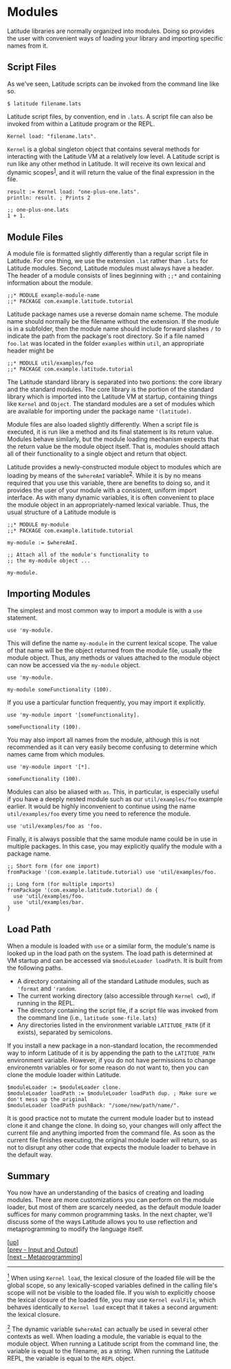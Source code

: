 
# Modules

Latitude libraries are normally organized into modules. Doing so
provides the user with convenient ways of loading your library and
importing specific names from it.

## Script Files

As we've seen, Latitude scripts can be invoked from the command line
like so.

    $ latitude filename.lats

Latitude script files, by convention, end in `.lats`. A script file
can also be invoked from within a Latitude program or the REPL.

    Kernel load: "filename.lats".

`Kernel` is a global singleton object that contains several methods
for interacting with the Latitude VM at a relatively low level. A
Latitude script is run like any other method in Latitude. It will
receive its own lexical and dynamic scopes<sup><a name="footnote-01a"
href="#user-content-footnote-01f">1</a></sup>, and it will return the
value of the final expression in the file.

    result := Kernel load: "one-plus-one.lats".
    println: result. ; Prints 2

    ;; one-plus-one.lats
    1 + 1.

## Module Files

A module file is formatted slightly differently than a regular script
file in Latitude. For one thing, we use the extension `.lat` rather
than `.lats` for Latitude modules. Second, Latitude modules must
always have a header. The header of a module consists of lines
beginning with `;;*` and containing information about the module.

    ;;* MODULE example-module-name
    ;;* PACKAGE com.example.latitude.tutorial

Latitude package names use a reverse domain name scheme. The module
name should normally be the filename without the extension. If the
module is in a subfolder, then the module name should include forward
slashes `/` to indicate the path from the package's root directory. So
if a file named `foo.lat` was located in the folder `examples` within
`util`, an appropriate header might be

    ;;* MODULE util/examples/foo
    ;;* PACKAGE com.example.latitude.tutorial

The Latitude standard library is separated into two portions: the core
library and the standard modules. The core library is the portion of
the standard library which is imported into the Latitude VM at
startup, containing things like `Kernel` and `Object`. The standard
modules are a set of modules which are available for importing under
the package name `'(latitude)`.

Module files are also loaded slightly differently. When a script file
is executed, it is run like a method and its final statement is its
return value. Modules behave similarly, but the module loading
mechanism expects that the return value be the module object itself.
That is, modules should attach all of their functionality to a single
object and return that object.

Latitude provides a newly-constructed module object to modules which
are loading by means of the `$whereAmI` variable<sup><a
name="footnote-02a" href="#user-content-footnote-02f">2</a></sup>.
While it is by no means required that you use this variable, there are
benefits to doing so, and it provides the user of your module with a
consistent, uniform import interface. As with many dynamic variables,
it is often convenient to place the module object in an
appropriately-named lexical variable. Thus, the usual structure of a
Latitude module is

    ;;* MODULE my-module
    ;;* PACKAGE com.example.latitude.tutorial

    my-module := $whereAmI.

    ;; Attach all of the module's functionality to
    ;; the my-module object ...

    my-module.

## Importing Modules

The simplest and most common way to import a module is with a `use`
statement.

    use 'my-module.

This will define the name `my-module` in the current lexical scope.
The value of that name will be the object returned from the module
file, usually the module object. Thus, any methods or values attached
to the module object can now be accessed via the `my-module` object.

    use 'my-module.

    my-module someFunctionality (100).

If you use a particular function frequently, you may import it
explicitly.

    use 'my-module import '[someFunctionality].

    someFunctionality (100).

You may also import all names from the module, although this is not
recommended as it can very easily become confusing to determine which
names came from which modules.

    use 'my-module import '[*].

    someFunctionality (100).

Modules can also be aliased with `as`. This, in particular, is
especially useful if you have a deeply nested module such as our
`util/examples/foo` example earlier. It would be highly inconvenient
to continue using the name `util/examples/foo` every time you need to
reference the module.

    use 'util/examples/foo as 'foo.

Finally, it is always possible that the same module name could be in
use in multiple packages. In this case, you may explicitly qualify the
module with a package name.

    ;; Short form (for one import)
    fromPackage '(com.example.latitude.tutorial) use 'util/examples/foo.

    ;; Long form (for multiple imports)
    fromPackage '(com.example.latitude.tutorial) do {
      use 'util/examples/foo.
      use 'util/examples/bar.
    }

## Load Path

When a module is loaded with `use` or a similar form, the module's
name is looked up in the load path on the system. The load path is
determined at VM startup and can be accessed via `$moduleLoader
loadPath`. It is built from the following paths.

 * A directory containing all of the standard Latitude modules, such
   as `'format` and `'random`.
 * The current working directory (also accessible through `Kernel
   cwd`), if running in the REPL.
 * The directory containing the script file, if a script file was
   invoked from the command line (i.e., `latitude some-file.lats`)
 * Any directories listed in the environment variable `LATITUDE_PATH`
   (if it exists), separated by semicolons.

If you install a new package in a non-standard location, the
recommended way to inform Latitude of it is by appending the path to
the `LATITUDE_PATH` environment variable. However, if you do not have
permissions to change environemtn variables or for some reason do not
want to, then you can clone the module loader within Latitude.

    $moduleLoader := $moduleLoader clone.
    $moduleLoader loadPath := $moduleLoader loadPath dup. ; Make sure we don't mess up the original
    $moduleLoader loadPath pushBack: "/some/new/path/name/".

It is good practice not to mutate the current module loader but to
instead clone it and change the clone. In doing so, your changes will
only affect the current file and anything imported from the command
file. As soon as the current file finishes executing, the original
module loader will return, so as not to disrupt any other code that
expects the module loader to behave in the default way.

## Summary

You now have an understanding of the basics of creating and loading
modules. There are more customizations you can perform on the module
loader, but most of them are scarcely needed, as the default module
loader suffices for many common programming tasks. In the next
chapter, we'll discuss some of the ways Latitude allows you to use
reflection and metaprogramming to modify the language itself.

[[up](.)]
<br/>[[prev - Input and Output](io.md)]
<br/>[[next - Metaprogramming](meta.md)]

<hr/>

<a name="footnote-01f"
href="#user-content-footnote-01a"><sup>1</sup></a> When using `Kernel
load`, the lexical closure of the loaded file will be the global
scope, so any lexically-scoped variables defined in the calling file's
scope will not be visible to the loaded file. If you wish to
explicitly choose the lexical closure of the loaded file, you may use
`Kernel evalFile`, which behaves identically to `Kernel load` except
that it takes a second argument: the lexical closure.

<a name="footnote-02f"
href="#user-content-footnote-02a"><sup>2</sup></a> The dynamic
variable `$whereAmI` can actually be used in several other contexts as
well. When loading a module, the variable is equal to the module
object. When running a Latitude script from the command line, the
variable is equal to the filename, as a string. When running the
Latitude REPL, the variable is equal to the `REPL` object.
